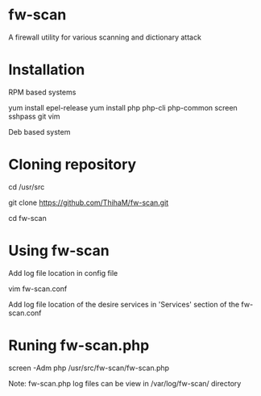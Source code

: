 # fw-scan
A firewall utility for various scanning and dictionary attack

# Installation

RPM based systems

yum install epel-release
yum install php php-cli php-common screen sshpass git vim

Deb based system

# Cloning repository

cd /usr/src

git clone https://github.com/ThihaM/fw-scan.git

cd fw-scan

# Using fw-scan

Add log file location in config file

vim fw-scan.conf

Add log file location of the desire services in 'Services' section of the fw-scan.conf

# Runing fw-scan.php

screen -Adm php /usr/src/fw-scan/fw-scan.php

Note: fw-scan.php log files can be view in /var/log/fw-scan/ directory
